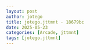 ```yaml
---
layout: post
author: jotego
title: jotego.jttmnt - 18679bc
date: 2025-05-23
categories: [Arcade, jttmnt]
tags: [jotego.jttmnt]
---
```


